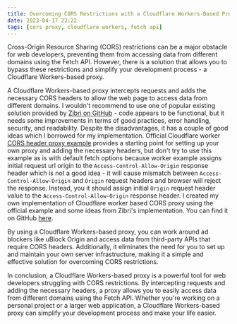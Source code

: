 ```yaml
---
title: Overcoming CORS Restrictions with a Cloudflare Workers-Based Proxy
date: 2023-04-17 22:22
tags: [cors proxy, cloudflare workers, fetch api]
---
```


Cross-Origin Resource Sharing (CORS) restrictions can be a major obstacle for web developers, preventing them from accessing data from different domains using the Fetch API. However, there is a solution that allows you to bypass these restrictions and simplify your development process - a Cloudflare Workers-based proxy.<!--more-->

A Cloudflare Workers-based proxy intercepts requests and adds the necessary CORS headers to allow the web page to access data from different domains. I wouldn't recommend to use one of popular existing solution provided by [Zibri on GitHub](https://github.com/Zibri/cloudflare-cors-anywhere) - code appears to be functional, but it needs some improvements in terms of good practices, error handling, security, and readability. Despite the disadvantages, it has a couple of good ideas which I borrowed for my implementation. Official Cloudflare worker [CORS header proxy example](https://developers.cloudflare.com/workers/examples/cors-header-proxy/) provides a starting point for setting up your own proxy and adding the necessary headers, but don't try to use this example as is with default fetch options because worker example assigns initial request url origin to the `Access-Control-Allow-Origin` response header which is not a good idea - it will cause mismatch between `Access-Control-Allow-Origin` and `Origin` request headers and browser will reject the response. Instead, you it should assign initial `Origin` request header value to the `Access-Control-Allow-Origin` response header. I created my own implementation of Cloudflare worker based CORS proxy using the official example and some ideas from Zibri's implementation. You can find it on GitHub [here](https://github.com/en9inerd/cors-proxy).

By using a Cloudflare Workers-based proxy, you can work around ad blockers like uBlock Origin and access data from third-party APIs that require CORS headers. Additionally, it eliminates the need for you to set up and maintain your own server infrastructure, making it a simple and effective solution for overcoming CORS restrictions.

In conclusion, a Cloudflare Workers-based proxy is a powerful tool for web developers struggling with CORS restrictions. By intercepting requests and adding the necessary headers, a proxy allows you to easily access data from different domains using the Fetch API. Whether you're working on a personal project or a larger web application, a Cloudflare Workers-based proxy can simplify your development process and make your life easier.
